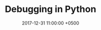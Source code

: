---
layout: post
title: "Debugging in Python"
date: 2017-12-31 11:00:00 +0500
permalink: 2017/12/31/debugging_in_python/
comments: true
categories: python
---